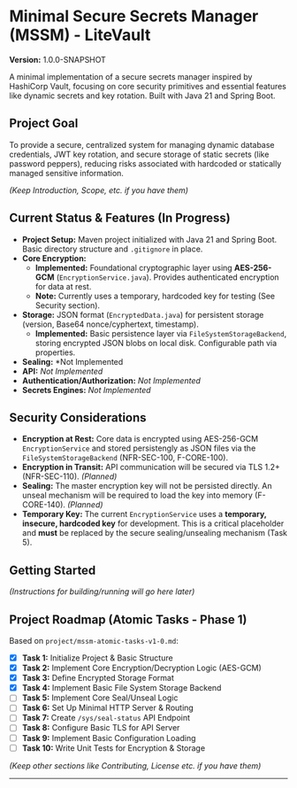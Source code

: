 # Minimal Secure Secrets Manager (MSSM) - LiteVault

**Version:** 1.0.0-SNAPSHOT

A minimal implementation of a secure secrets manager inspired by HashiCorp Vault, focusing on core security primitives and essential features like dynamic secrets and key rotation. Built with Java 21 and Spring Boot.

## Project Goal

To provide a secure, centralized system for managing dynamic database credentials, JWT key rotation, and secure storage of static secrets (like password peppers), reducing risks associated with hardcoded or statically managed sensitive information.

*(Keep Introduction, Scope, etc. if you have them)*

## Current Status & Features (In Progress)

- **Project Setup:** Maven project initialized with Java 21 and Spring Boot. Basic directory structure and `.gitignore` in place.
- **Core Encryption:**
    - **Implemented:** Foundational cryptographic layer using **AES-256-GCM** (`EncryptionService.java`). Provides authenticated encryption for data at rest.
    - **Note:** Currently uses a temporary, hardcoded key for testing (See Security section).
- **Storage:** JSON format (`EncryptedData.java`) for persistent storage (version, Base64 nonce/cyphertext, timestamp).
    - **Implemented:** Basic persistence layer via `FileSystemStorageBackend`, storing encrypted JSON blobs on local disk. Configurable path via properties. 
- **Sealing:** *Not Implemented
- **API:** *Not Implemented*
- **Authentication/Authorization:** *Not Implemented*
- **Secrets Engines:** *Not Implemented*

## Security Considerations

- **Encryption at Rest:** Core data is encrypted using AES-256-GCM `EncryptionService` and stored persistengly as JSON files via the `FileSystemStorageBackend` (NFR-SEC-100, F-CORE-100).
- **Encryption in Transit:** API communication will be secured via TLS 1.2+ (NFR-SEC-110). *(Planned)*
- **Sealing:** The master encryption key will not be persisted directly. An unseal mechanism will be required to load the key into memory (F-CORE-140). *(Planned)*
- **Temporary Key:** The current `EncryptionService` uses a **temporary, insecure, hardcoded key** for development. This is a critical placeholder and **must** be replaced by the secure sealing/unsealing mechanism (Task 5).

## Getting Started

*(Instructions for building/running will go here later)*

## Project Roadmap (Atomic Tasks - Phase 1)

Based on `project/mssm-atomic-tasks-v1-0.md`:

- [x] **Task 1:** Initialize Project & Basic Structure
- [x] **Task 2:** Implement Core Encryption/Decryption Logic (AES-GCM)
- [x] **Task 3:** Define Encrypted Storage Format
- [x] **Task 4:** Implement Basic File System Storage Backend
- [ ] **Task 5:** Implement Core Seal/Unseal Logic
- [ ] **Task 6:** Set Up Minimal HTTP Server & Routing
- [ ] **Task 7:** Create `/sys/seal-status` API Endpoint
- [ ] **Task 8:** Configure Basic TLS for API Server
- [ ] **Task 9:** Implement Basic Configuration Loading
- [ ] **Task 10:** Write Unit Tests for Encryption & Storage

*(Keep other sections like Contributing, License etc. if you have them)*

---